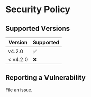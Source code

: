 # Security Policy

## Supported Versions

| Version | Supported          |
| ------- | ------------------ |
| v4.2.0   | :white_check_mark: |
| < v4.2.0 | :x:                |

## Reporting a Vulnerability

File an issue.
